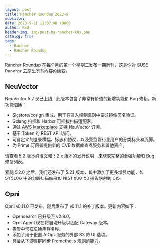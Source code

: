 ```yaml
---
layout: post
title: Rancher Roundup 2023-9
subtitle:
date: 2023-9-11 11:07:00 +0800
author: Ksd
header-img: img/post-bg-rancher-k8s.png
catalog: true
tags:
  - Rancher
  - Rancher Roundup
---
```


Rancher Roundup 在每个月的第一个星期二发布一期新刊，这是你对 SUSE Rancher 云原生所有内容的摘要。

## NeuVector

NeuVector 5.2 现已上线！此版本包含了非常有价值的新增功能和 Bug 修复。新功能包括：

- Sigstore/cosign 集成，用于在准入控制规则中要求镜像签名验证。
- Golang 扫描和 Harbor 可插拔扫描适配器。
- 通过 [AWS Marketplace](https://aws.amazon.com/marketplace/pp/prodview-u2ciiono2w3h2?sr=0-3&ref_=beagle&applicationId=AWSMPContessa) 支持 NeuVector 订阅。
- 基于 Token 的 REST API 访问。
- 可自定义的登录横幅、标志和协议，以及受监管行业用户的分类标头和页脚。
- 为 Prime 订阅者提供新的 CVE 数据库查找服务和其他资产。

请查看 5.2 版本的[博文](https://www.suse.com/c/neuvector-5-2-is-now-available/)和 5.2.x 版本的[发行说明](https://open-docs.neuvector.com/releasenotes/5x)，来获取完整的增强功能和 Bug 修复列表。

紧随 5.2.0 之后，我们还发布了 5.2.1 版本，其中添加了更多增强功能，如 SYSLOG 中的分层扫描结果和 NIST 800-53 报告映射到 CIS。

## Opni

Opni v0.11.0 已发布，随后发布了 v0.11.1 的补丁版本。更新内容如下：

- Opensearch 已升级至 v2.8.0。
- Opni Agent 现在将自动升级以匹配 Gateway 版本。
- 告警中现在包括集群名称。
- 添加了用于配置 AIOps 服务的外部 S3 的 UI 选项。
- 具备从下游集群同步 Prometheus 规则的能力。
